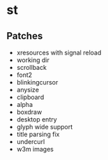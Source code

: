 # st

## Patches

+ xresources with signal reload
+ working dir
+ scrollback
+ font2
+ blinkingcursor
+ anysize
+ clipboard
+ alpha
+ boxdraw
+ desktop entry
+ glyph wide support
+ title parsing fix
+ undercurl
+ w3m images
